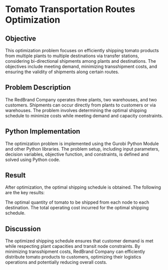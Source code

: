 # Tomato Transportation Routes Optimization
## Objective
This optimization problem focuses on efficiently shipping tomato products from multiple plants to multiple destinations via transfer stations, considering bi-directional shipments among plants and destinations. The objectives include meeting demand, minimizing transshipment costs, and ensuring the validity of shipments along certain routes.

## Problem Description
The RedBrand Company operates three plants, two warehouses, and two customers. Shipments can occur directly from plants to customers or via warehouses. The problem involves determining the optimal shipping schedule to minimize costs while meeting demand and capacity constraints.

## Python Implementation
The optimization problem is implemented using the Gurobi Python Module and other Python libraries. The problem setup, including input parameters, decision variables, objective function, and constraints, is defined and solved using Python code.

## Result
After optimization, the optimal shipping schedule is obtained. The following are the key results:

The optimal quantity of tomato to be shipped from each node to each destination.
The total operating cost incurred for the optimal shipping schedule.
## Discussion
The optimized shipping schedule ensures that customer demand is met while respecting plant capacities and transit node constraints. By minimizing transshipment costs, RedBrand Company can efficiently distribute tomato products to customers, optimizing their logistics operations and potentially reducing overall costs.
